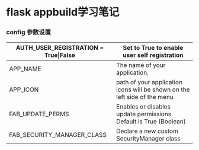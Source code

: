# flask  appbuild学习笔记



### config 参数设置

| AUTH_USER_REGISTRATION = True\|False | Set to True to enable user self registration                 |
| ------------------------------------ | ------------------------------------------------------------ |
| APP_NAME                             | The name of your application.                                |
| APP_ICON                             | path of your application icons will be shown on the left side of the menu |
| FAB_UPDATE_PERMS                     | Enables or disables update permissions Default is True (Boolean) |
| FAB_SECURITY_MANAGER_CLASS           | Declare a new custom SecurityManager class                   |